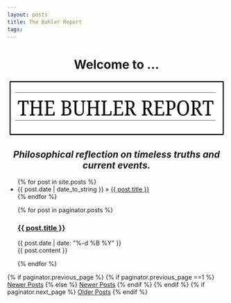```yaml
---
layout: posts
title: The Buhler Report
tags: 
--- 
```



<center>

<h1> Welcome to ... </h1>

<img src="/img/TheBuhlerReport1.png" align="center" width="500" height="130">

<br>

<h2><i>Philosophical reflection on timeless truths and current events.</i></h2>

</center>


<ul class="posts">
  {% for post in site.posts %}
  <li>
  <span>{{ post.date | date_to_string }}</span> &raquo; <a href="{{ post.url }}">{{ post.title }}</a>
  </li>
  {% endfor %}
</ul>


<ul class="posts">

{% for post in paginator.posts %}
    <div class="posts">
      <h3><a class="post-link" href="{{ post.url}}">{{ post.title }}</a></h3>
      <div class="post-date">{{ post.date | date: "%-d %B %Y" }}</div>
      <div class="post-content">{{ post.content }}</div>
    </div>

{% endfor %}
</ul>

<!-- Pagination links -->
<div class="pagination">
  {% if paginator.previous_page %}
    {% if paginator.previous_page ==1 %}
      <a href="{{ site.url }}" class="previous">Newer Posts</a>
    {% else %}
      <a href="/page{{ paginator.previous_page }}" class="previous">Newer Posts</a>
    {% endif %}
  {% endif %}
  {% if paginator.next_page %}
    <a href="/page{{ paginator.next_page }}" class="next">Older Posts</a>
  {% endif %}
</div>

<br>

<br>

